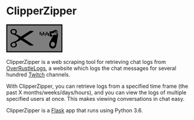 # ClipperZipper

<img src="static/img/clipper_zipper.png" width="150" height="75">

ClipperZipper is a web scraping tool for retrieving chat logs from <a href="http://overrustlelogs.net/" target="_blank">OverRustleLogs</a>,
a website which logs the chat messages for several hundred <a href="http://twitch.tv/" target="_blank">Twitch</a> channels.


With ClipperZipper, you can retrieve logs from a specified time frame (the past X months/weeks/days/hours), and you can view the logs of 
multiple specified users at once. This makes viewing conversations in chat easy.

ClipperZipper is a [Flask](http://flask.pocoo.org/) app that runs using Python 3.6. 

